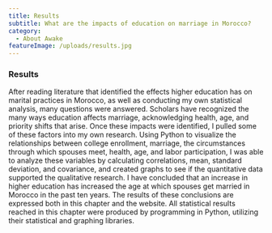 ```yaml
---
title: Results
subtitle: What are the impacts of education on marriage in Morocco?
category:
  - About Awake
featureImage: /uploads/results.jpg
---
```

### Results
After reading literature that identified the effects higher education has on marital practices in Morocco, as well as conducting my own statistical analysis, many questions were answered. Scholars have recognized the many ways education affects marriage, acknowledging health, age, and priority shifts that arise. Once these impacts were identified, I pulled some of these factors into my own research. Using Python to visualize the relationships between college enrollment, marriage, the circumstances through which spouses meet, health, age, and labor participation, I was able to analyze these variables by calculating correlations, mean, standard deviation, and covariance, and created graphs to see if the quantitative data supported the qualitative research. I have concluded that an increase in higher education has increased the age at which spouses get married in Morocco in the past ten years. The results of these conclusions are expressed both in this chapter and the website. All statistical results reached in this chapter were produced by programming in Python, utilizing their statistical and graphing libraries.
